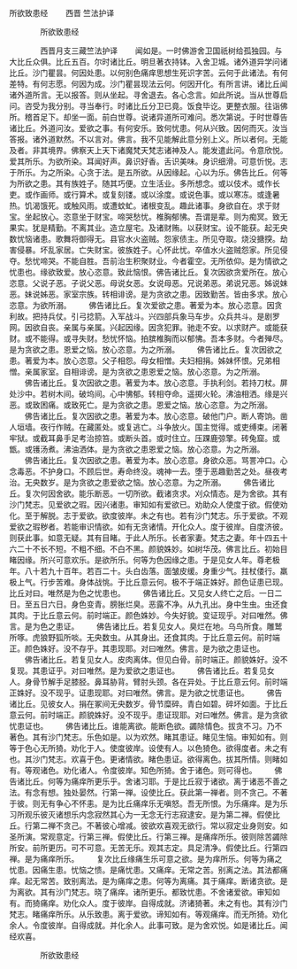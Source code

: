   所欲致患经
　　西晋 竺法护译




　　　　所欲致患经

　　　　西晋月支三藏竺法护译
　　闻如是。一时佛游舍卫国祇树给孤独园。与大比丘众俱。比丘五百。尔时诸比丘。明旦著衣持钵。入舍卫城。诸外道异学问诸比丘。沙门瞿昙。何因处患。以何别色痛痒思想生死识字苦。云何于此诸法。有何差特。有何志愿。何因为成。沙门瞿昙现法云何。何因开化。有所言讲。诸比丘闻诸外道所言。无以报答。则从坐起。寻舍退去。各心念言。如此所说。当从世尊启问。咨受为我分别。寻当奉行。时诸比丘分卫已竟。饭食毕讫。更整衣服。往诣佛所。稽首足下。却坐一面。前白世尊。说诸异道所可难问。悉次第说。于时世尊告诸比丘。外道问汝。爱欲之事。有何安乐。致何忧患。何从兴致。因何而灭。汝当答报。诸外道默然。不以言对。佛言。我不见能解此意分别上义。所以者何。无能及者。非其境界。佛察天上天下诸魔梵天梵志诸神及人。能发遣此问。令意欣悦。爱其所乐。为欲所染。耳闻好声。鼻识好香。舌识美味。身识细滑。可意忻悦。志于所乐。为之所染。心贪于法。是五所欲。从因缘起。心以为乐。佛告比丘。何等为所欲之患。其有族姓子。随其巧便。立生活业。多所想念。或以伎术。或作长吏。或作画师。或行算术。或复刻镂。或以涂度。或说色事。或以寒冻。或逢暑热。饥渴饿死。或触风雨。或遭蚊虻。诸根变乱。趣此诸事。身欲自在。求于财宝。坐起放心。恣意坐于财宝。啼哭愁忧。椎胸郁怫。吾谓是辈。则为痴冥。致无果实。犹是精勤。不离其业。造立屋宅。及诸财贿。以获财宝。设不能获。起无央数忧恼诸患。歌舞将御得无。县官水火盗贼。怨家债主。所见夺取。烧没搪揬。劫害侵暴。坏乱家居。亡失财宝。彼族姓子。心怀此忧。卒值水火盗贼怨家。所见侵夺。愁忧啼哭。不能自胜。吾前治生积聚财业。今者霍空。无所依仰。是为情欲之忧患也。缘欲致爱。放心恣意。致此恼恨。佛告诸比丘。复次因欲贪爱所在。放心恣意。父说子恶。子说父恶。母说女恶。女说母恶。兄说弟恶。弟说兄恶。姊说妹恶。妹说姊恶。家室宗族。转相诽谤。是为贪欲之患。因致勤苦。皆由多求。放心恣意。为欲所溺。
　　佛告诸比丘。复次爱欲之患。著爱为本。放心恣意。因贪利故。把持兵仗。引弓捻箭。入军战斗。兴四部兵象马车步。众兵共斗。是剧罗网。因欲自丧。亲属与亲属。兴起因缘。因贪犯罪。驰走不安。以求财产。或能获财。或不能得。或寻失财。愁忧怀恼。拍膑椎胸而以郁怫。吾本多财。今者殚尽。是为贪欲之患。恩爱之恼。放心恣意。为之所溺。
　　佛告诸比丘。复次因欲之患。著爱为本。放心恣意。父子相怨。母女相憎。夫妇相捐。姊妹怀恨。兄弟相憎。亲属家室。自相诽谤。是为贪欲之患恩爱之恼。放心恣意。为之所溺。
　　佛告诸比丘。复次因欲之患。著爱为本。放心恣意。手执利剑。若持刀杖。屏处沙中。若树木间。破坞间。心中怫郁。转相夺命。遥掷火轮。沸油相洒。缘是兴恶。或致困痛。或致死亡。是为贪欲之患。恩爱之恼。放心恣意。为之所溺。
　　佛告诸比丘。复次因欲之患。著爱为本。放心恣意。破他门户。断人寄饷。凿人垣墙。夜行作贼。在藏匿处。或复逃亡。斗争放火。国主觉得。或吏缚束。闭著牢狱。或截耳鼻手足考治掠笞。或断头首。或时住立。压踝鹿弶擎。砖兔窟。或甑。或镬汤煮。沸油洒体。是为贪欲之患恩爱之恼。放心恣意。为之所溺。
　　佛告诸比丘。复次因欲之患。著爱为本。放心恣意。身欲众恶。骂詈冲口。心念毒恶。不护身口。不顾后世。寿命终没。魂神一去。堕于恶趣勤苦之处。昼夜考治。无央数岁。是为贪欲之患爱欲之恼。放心恣意。为之所溺。
　　佛告诸比丘。复次何因舍欲。能乐断恶。一切所欲。截诸贪求。刈众情态。是为舍欲。其有沙门梵志。见爱欲之瑕。因兴诸患。审知如有爱欲已。劝助众人使度于欲。假使劝化。至于解脱。志于爱欲。欲度彼岸。未之有也。若有沙门梵志。乐于爱欲。不观爱欲之瑕秽者。若能审识情欲。如有无贪诸情。开化众人。度于彼岸。自度济彼。则获此事。如意无疑。其有目睹。于此人所乐。长者家妻。梵志之妻。年十四五十六二十不长不短。不粗不细。不白不黑。颜貌姝妙。如树华茂。佛言比丘。初始目睹因缘。所兴可意欢乐。是欲所乐。何等为色因缘之患。于是见女人年。尊老极年。八十若九十百年。若百二十。头白齿落。面皱皮缓。身重少气。拄杖偻行。羸极上气。行步苦难。身体战恌。于比丘意云何。极不于端正姝好。颜色证患已现。比丘对曰。唯然是为色之忧患也。
　　佛告诸比丘。又见女人终亡之后。一日二日。至五日六日。身色变青。膀胀烂臭。恶露不净。从九孔出。身中生虫。虫还食其肉。于比丘意云何。前时端正。颜色姝妙。今失好貌。变证现乎。对曰唯然。佛言。是为色之患证。
　　佛告诸比丘。若复见女人。臭烂在地。乌鸟所食。雕鹫所啄。虎狼野狐所啖。无央数虫。从其身出。还食其肉。于比丘意云何。前时端正。颜色姝好。没不存乎。其患现耶。对曰唯然。佛言。是为欲之患证也。
　　佛告诸比丘。若复见女人。皮肉离体。但见白骨。前时端正。颜貌姝好。没不复现。其患证乎。对曰唯然。是为爱欲之患证也。
　　佛告诸比丘。若复见女人。身骨节解手足膝胫。鼻耳胁背。臂肘头颈。各在异处。于比丘意云何。前时端正姝好。没不现乎。证患现耶。对曰唯然。佛言。是为欲之忧患证也。
　　佛告诸比丘。见彼女人。捐在冢间无央数岁。骨节糜碎。青白如碧。碎坏如面。于比丘意云何。前时端正。颜貌姝好。没不现乎。患证现耶。对曰唯然。佛言。是为贪欲忧患证也。
　　佛告诸比丘。谁能离欲。能断色欲。蠲除情色。拔贪不习。乃不著色。其有沙门梵志。乐色如是。以为欢然。睹其患证。睹见生恼。审知如有。则等于色心无所猗。劝化于人。使度彼岸。设使有人。以色猗色。欲得度者。未之有也。其沙门梵志。欢喜于色。更诸情欲。睹色患证。欲得离色。拔其所情。则睹如有。等观诸色。劝化诸人。令度彼岸。知色所猗。舍于诸色。则可得也。
　　佛告诸比丘。何等为痛痒所更乐乎。舍诸习耶。于是比丘寂于诸欲。离于诸恶不善之法。有念有想。独处晏然。行第一禅。设使比丘。获此第一禅者。则不贪己。不著于彼。则无有争心不怀恚。是为比丘痛痒乐无嗔怒。吾无所恨。为乐痛痒。是为乐习所观乐彼灭诸想乐内念寂然其心为一无念无行志寂逮安。是为第二禅。假使比丘。行第二禅不贪己。不著彼心增减。彼欲欢喜观无欲行。常以寂定业身则安。如圣所演。常观意定。行第三禅。假使比丘。行第三禅。是痛痒所乐。彼则除苦蠲除所安。前所更历。可不可意。无苦无乐。观其志定。具足清净。假使比丘。行第四禅。是为痛痒所乐。
　　复次比丘缘痛生乐可意之欲。是为痒所乐。何等为痛之忧患。因痛生患。忧恼之愦。是痛忧患。又痛痒。无常之苦。别离之法。其法都痛痒。起无常苦。致别离法。是为痛痒之患。何等为离痛。其于痛痒。断诸贪欲。是为离欲。其有沙门梵志。晓了痛痒。诸所更乐。都致忧患。不舍诸爱欲。审知如有。而猗痛痒。劝化众人。度于彼岸。自得成就。济诸猗著。未之有也。其有沙门梵志。睹痛痒所乐。从乐致患。离于爱欲。谛知如有。等观痛痒。而无所猗。劝化余人。令度彼岸。自得成就。并化余人。此事可致。是为舍欢悦。如是诸比丘。闻经欢喜。

　　　　所欲致患经


